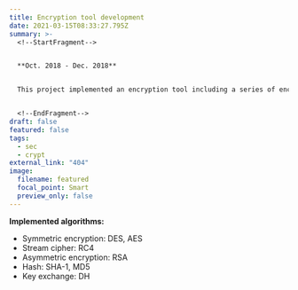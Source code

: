 ```yaml
---
title: Encryption tool development
date: 2021-03-15T08:33:27.795Z
summary: >-
  <!--StartFragment-->


  **Oct. 2018 - Dec. 2018**


  This project implemented an encryption tool including a series of encryption algorithms, basic key exchange function and signature function.


  <!--EndFragment-->
draft: false
featured: false
tags:
  - sec
  - crypt
external_link: "404"
image:
  filename: featured
  focal_point: Smart
  preview_only: false
---
```

<!--StartFragment-->

**Implemented algorithms:**

* Symmetric encryption: DES, AES
* Stream cipher: RC4
* Asymmetric encryption: RSA  
* Hash: SHA-1, MD5
* Key exchange: DH    

<!--EndFragment-->